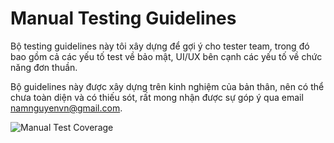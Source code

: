 # Manual Testing Guidelines
Bộ testing guidelines này tôi xây dựng để gợi ý cho tester team, trong đó bao gồm cả các yếu tố test về bảo mật, UI/UX bên cạnh các yếu tố về chức năng đơn thuần.

Bộ guidelines này được xây dựng trên kinh nghiệm của bản thân, nên có thể chưa toàn diện và có thiếu sót, rất mong nhận được sự góp ý qua email namnguyenvn@gmail.com.

![Manual Test Coverage](https://github.com/namnguyenvn/manual-testing-guidelines/assets/9395030/f6d67234-c376-4efa-9056-5d139e71e59c)
